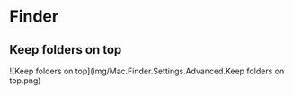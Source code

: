 # Finder

## Keep folders on top

![Keep folders on top](img/Mac.Finder.Settings.Advanced.Keep folders on top.png)



